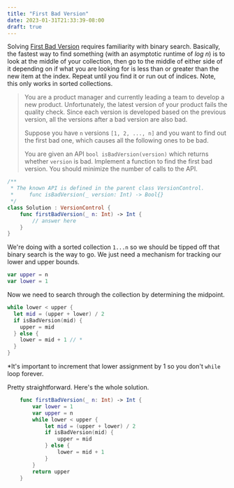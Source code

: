 ```yaml
---
title: "First Bad Version"
date: 2023-01-31T21:33:39-08:00
draft: true
---
```


Solving [First Bad Version](https://leetcode.com/problems/first-bad-version/description/) requires familiarity with binary search. Basically, the fastest way to find something (with an asymptotic runtime of *log n*) is to look at the middle of your collection, then go to the middle of either side of it depending on if what you are looking for is less than or greater than the new item at the index. Repeat until you find it or run out of indices. Note, this only works in sorted collections. 

> You are a product manager and currently leading a team to develop a new product. Unfortunately, the latest version of your product fails the quality check. Since each version is developed based on the previous version, all the versions after a bad version are also bad.
>
> Suppose you have `n` versions `[1, 2, ..., n]` and you want to find out the first bad one, which causes all the following ones to be bad.
>
> You are given an API `bool isBadVersion(version)` which returns whether `version` is bad. Implement a function to find the first bad version. You should minimize the number of calls to the API.

```swift
/**
 * The known API is defined in the parent class VersionControl.
 *     func isBadVersion(_ version: Int) -> Bool{}
 */
class Solution : VersionControl {
    func firstBadVersion(_ n: Int) -> Int {
      	// answer here
    }
}
```

We're doing with a sorted collection `1...n` so we should be tipped off that binary search is the way to go. We just need a mechanism for tracking our lower and upper bounds. 

```swift
var upper = n
var lower = 1
```

Now we need to search through the collection by determining the midpoint.

```swift
while lower < upper {
  let mid = (upper + lower) / 2
  if isBadVersion(mid) {
   	upper = mid
  } else {
    lower = mid + 1 // *
  }
}
```

*It's important to increment that lower assignment by 1 so you don't `while` loop forever.

Pretty straightforward. Here's the whole solution. 

```swift
    func firstBadVersion(_ n: Int) -> Int {
        var lower = 1
        var upper = n 
        while lower < upper {
            let mid = (upper + lower) / 2
            if isBadVersion(mid) {
                upper = mid
            } else {
                lower = mid + 1
            }
        }
        return upper
    }
```

